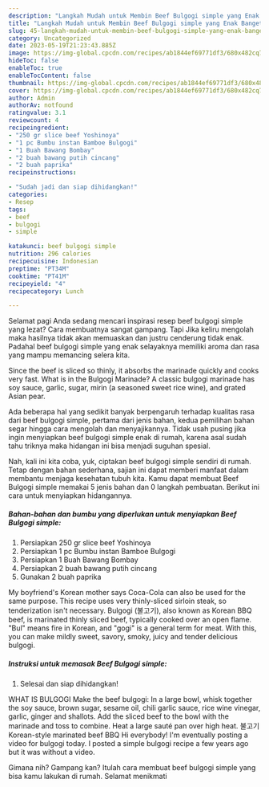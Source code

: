 ```yaml
---
description: "Langkah Mudah untuk Membin Beef Bulgogi simple yang Enak Banget"
title: "Langkah Mudah untuk Membin Beef Bulgogi simple yang Enak Banget"
slug: 45-langkah-mudah-untuk-membin-beef-bulgogi-simple-yang-enak-banget
category: Uncategorized
date: 2023-05-19T21:23:43.885Z
image: https://img-global.cpcdn.com/recipes/ab1844ef69771df3/680x482cq70/beef-bulgogi-simple-foto-resep-utama.jpg
hideToc: false
enableToc: true
enableTocContent: false
thumbnail: https://img-global.cpcdn.com/recipes/ab1844ef69771df3/680x482cq70/beef-bulgogi-simple-foto-resep-utama.jpg
cover: https://img-global.cpcdn.com/recipes/ab1844ef69771df3/680x482cq70/beef-bulgogi-simple-foto-resep-utama.jpg
author: Admin
authorAv: notfound
ratingvalue: 3.1
reviewcount: 4
recipeingredient:
- "250 gr slice beef Yoshinoya"
- "1 pc Bumbu instan Bamboe Bulgogi"
- "1 Buah Bawang Bombay"
- "2 buah bawang putih cincang"
- "2 buah paprika"
recipeinstructions:

- "Sudah jadi dan siap dihidangkan!"
categories:
- Resep
tags:
- beef
- bulgogi
- simple

katakunci: beef bulgogi simple 
nutrition: 296 calories
recipecuisine: Indonesian
preptime: "PT34M"
cooktime: "PT41M"
recipeyield: "4"
recipecategory: Lunch

---
```



Selamat pagi Anda sedang mencari inspirasi resep beef bulgogi simple yang lezat? Cara membuatnya sangat gampang. Tapi Jika keliru mengolah maka hasilnya tidak akan memuaskan dan justru cenderung tidak enak. Padahal beef bulgogi simple yang enak selayaknya memiliki aroma dan rasa yang mampu memancing selera kita.


Since the beef is sliced so thinly, it absorbs the marinade quickly and cooks very fast. What is in the Bulgogi Marinade? A classic bulgogi marinade has soy sauce, garlic, sugar, mirin (a seasoned sweet rice wine), and grated Asian pear.

Ada beberapa hal yang sedikit banyak berpengaruh terhadap kualitas rasa dari beef bulgogi simple, pertama dari jenis bahan, kedua pemilihan bahan segar hingga cara mengolah dan menyajikannya. Tidak usah pusing jika ingin menyiapkan beef bulgogi simple enak di rumah, karena asal sudah tahu triknya maka hidangan ini bisa menjadi suguhan spesial.


Nah, kali ini kita coba, yuk, ciptakan beef bulgogi simple sendiri di rumah. Tetap dengan bahan sederhana, sajian ini dapat memberi manfaat dalam membantu menjaga kesehatan tubuh kita. Kamu dapat membuat Beef Bulgogi simple memakai 5 jenis bahan dan 0 langkah pembuatan. Berikut ini cara untuk menyiapkan hidangannya.

<!--inarticleads1-->

##### Bahan-bahan dan bumbu yang diperlukan untuk menyiapkan Beef Bulgogi simple:

1. Persiapkan 250 gr slice beef Yoshinoya
1. Persiapkan 1 pc Bumbu instan Bamboe Bulgogi
1. Persiapkan 1 Buah Bawang Bombay
1. Persiapkan 2 buah bawang putih cincang
1. Gunakan 2 buah paprika


My boyfriend&#39;s Korean mother says Coca-Cola can also be used for the same purpose. This recipe uses very thinly-sliced sirloin steak, so tenderization isn&#39;t necessary. Bulgogi (불고기), also known as Korean BBQ beef, is marinated thinly sliced beef, typically cooked over an open flame. &#34;Bul&#34; means fire in Korean, and &#34;gogi&#34; is a general term for meat. With this, you can make mildly sweet, savory, smoky, juicy and tender delicious bulgogi. 

<!--inarticleads2-->

##### Instruksi untuk memasak Beef Bulgogi simple:


1. Selesai dan siap dihidangkan!

WHAT IS BULGOGI Make the beef bulgogi: In a large bowl, whisk together the soy sauce, brown sugar, sesame oil, chili garlic sauce, rice wine vinegar, garlic, ginger and shallots. Add the sliced beef to the bowl with the marinade and toss to combine. Heat a large sauté pan over high heat. 불고기 Korean-style marinated beef BBQ Hi everybody! I&#39;m eventually posting a video for bulgogi today. I posted a simple bulgogi recipe a few years ago but it was without a video. 

Gimana nih? Gampang kan? Itulah cara membuat beef bulgogi simple yang bisa kamu lakukan di rumah. Selamat menikmati
